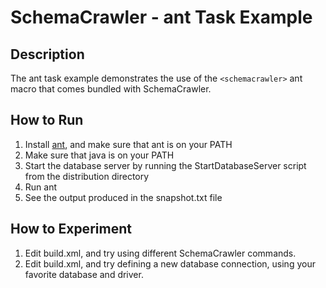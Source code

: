 # SchemaCrawler - ant Task Example

## Description
The ant task example demonstrates the use of the `<schemacrawler>` ant macro
that comes bundled with SchemaCrawler.

## How to Run
1. Install [ant](http://ant.apache.org/), and make sure that ant is on your PATH 
2. Make sure that java is on your PATH
3. Start the database server by running the StartDatabaseServer script from the distribution directory 
4. Run ant
5. See the output produced in the snapshot.txt file 

## How to Experiment
1. Edit build.xml, and try using different SchemaCrawler commands. 
2. Edit build.xml, and try defining a new database connection, using your favorite database and driver. 
